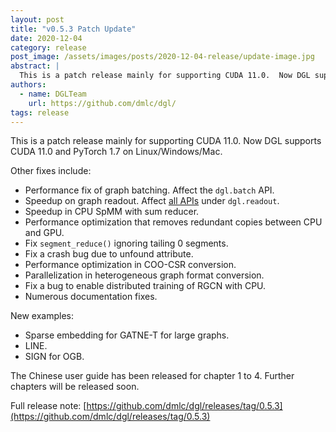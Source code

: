 ```yaml
---
layout: post
title: "v0.5.3 Patch Update"
date: 2020-12-04
category: release
post_image: /assets/images/posts/2020-12-04-release/update-image.jpg
abstract: |
  This is a patch release mainly for supporting CUDA 11.0.  Now DGL supports CUDA 11.0 and PyTorch 1.7 on Linux/Windows/Mac.
authors:
  - name: DGLTeam
    url: https://github.com/dmlc/dgl/
tags: release
---
```


This is a patch release mainly for supporting CUDA 11.0.  Now DGL supports CUDA 11.0 and PyTorch 1.7 on Linux/Windows/Mac.

Other fixes include:
* Performance fix of graph batching. Affect the `dgl.batch` API.
* Speedup on graph readout. Affect [all APIs](https://docs.dgl.ai/api/python/dgl.html#batching-and-reading-out-ops) under `dgl.readout`.
* Speedup in CPU SpMM with sum reducer.
* Performance optimization that removes redundant copies between CPU and GPU.
* Fix `segment_reduce()` ignoring tailing 0 segments.
* Fix a crash bug due to unfound attribute.
* Performance optimization in COO-CSR conversion.
* Parallelization in heterogeneous graph format conversion.
* Fix a bug to enable distributed training of RGCN with CPU.
* Numerous documentation fixes.

New examples:
* Sparse embedding for GATNE-T for large graphs.
* LINE.
* SIGN for OGB.

The Chinese user guide has been released for chapter 1 to 4. Further chapters will be released soon.

Full release note: [https://github.com/dmlc/dgl/releases/tag/0.5.3](https://github.com/dmlc/dgl/releases/tag/0.5.3)
